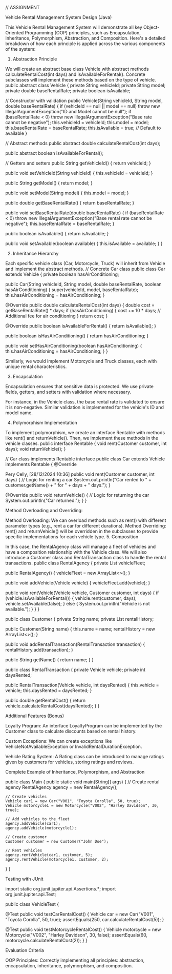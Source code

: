 // ASSIGNMENT

Vehicle Rental Management System Design (Java)

This Vehicle Rental Management System will demonstrate all key Object-Oriented Programming (OOP) principles, such as Encapsulation, Inheritance, Polymorphism, Abstraction, and Composition. Here's a detailed breakdown of how each principle is applied across the various components of the system:

1. Abstraction Principle

We will create an abstract base class Vehicle with abstract methods calculateRentalCost(int days) and isAvailableForRental(). Concrete subclasses will implement these methods based on the type of vehicle. public abstract class Vehicle { private String vehicleId; private String model; private double baseRentalRate; private boolean isAvailable;

// Constructor with validation
public Vehicle(String vehicleId, String model, double baseRentalRate) {
    if (vehicleId == null || model == null) throw new IllegalArgumentException("ID and Model cannot be null");
    if (baseRentalRate < 0) throw new IllegalArgumentException("Base rate cannot be negative");
    this.vehicleId = vehicleId;
    this.model = model;
    this.baseRentalRate = baseRentalRate;
    this.isAvailable = true; // Default to available
}

// Abstract methods
public abstract double calculateRentalCost(int days);

public abstract boolean isAvailableForRental();

// Getters and setters
public String getVehicleId() {
    return vehicleId;
}

public void setVehicleId(String vehicleId) {
    this.vehicleId = vehicleId;
}

public String getModel() {
    return model;
}

public void setModel(String model) {
    this.model = model;
}

public double getBaseRentalRate() {
    return baseRentalRate;
}

public void setBaseRentalRate(double baseRentalRate) {
    if (baseRentalRate < 0) throw new IllegalArgumentException("Base rental rate cannot be negative");
    this.baseRentalRate = baseRentalRate;
}

public boolean isAvailable() {
    return isAvailable;
}

public void setAvailable(boolean available) {
    this.isAvailable = available;
}
}

2. Inheritance Hierarchy

Each specific vehicle class (Car, Motorcycle, Truck) will inherit from Vehicle and implement the abstract methods. // Concrete Car class public class Car extends Vehicle { private boolean hasAirConditioning;

public Car(String vehicleId, String model, double baseRentalRate, boolean hasAirConditioning) {
    super(vehicleId, model, baseRentalRate);
    this.hasAirConditioning = hasAirConditioning;
}

@Override
public double calculateRentalCost(int days) {
    double cost = getBaseRentalRate() * days;
    if (hasAirConditioning) {
        cost += 10 * days; // Additional fee for air conditioning
    }
    return cost;
}

@Override
public boolean isAvailableForRental() {
    return isAvailable();
}

public boolean isHasAirConditioning() {
    return hasAirConditioning;
}

public void setHasAirConditioning(boolean hasAirConditioning) {
    this.hasAirConditioning = hasAirConditioning;
}
}

Similarly, we would implement Motorcycle and Truck classes, each with unique rental characteristics.

3. Encapsulation

Encapsulation ensures that sensitive data is protected. We use private fields, getters, and setters with validation where necessary.

For instance, in the Vehicle class, the base rental rate is validated to ensure it is non-negative. Similar validation is implemented for the vehicle's ID and model name.

4. Polymorphism Implementation

To implement polymorphism, we create an interface Rentable with methods like rent() and returnVehicle(). Then, we implement these methods in the vehicle classes. public interface Rentable { void rent(Customer customer, int days); void returnVehicle(); }

// Car class implements Rentable interface public class Car extends Vehicle implements Rentable { @Override

Pery Celly, [28/12/2024 10:36] public void rent(Customer customer, int days) { // Logic for renting a car System.out.println("Car rented to " + customer.getName() + " for " + days + " days."); }

@Override
public void returnVehicle() {
    // Logic for returning the car
    System.out.println("Car returned.");
}
}

Method Overloading and Overriding:

Method Overloading: We can overload methods such as rent() with different parameter types (e.g., rent a car for different durations).
Method Overriding: rent() and returnVehicle() will be overridden in the subclasses to provide specific implementations for each vehicle type.
5. Composition

In this case, the RentalAgency class will manage a fleet of vehicles and have a composition relationship with the Vehicle class. We will also introduce a Customer class and RentalTransaction class to handle the rental transactions. public class RentalAgency { private List vehicleFleet;

public RentalAgency() {
    vehicleFleet = new ArrayList<>();
}

public void addVehicle(Vehicle vehicle) {
    vehicleFleet.add(vehicle);
}

public void rentVehicle(Vehicle vehicle, Customer customer, int days) {
    if (vehicle.isAvailableForRental()) {
        vehicle.rent(customer, days);
        vehicle.setAvailable(false);
    } else {
        System.out.println("Vehicle is not available.");
    }
}
}

public class Customer { private String name; private List rentalHistory;

public Customer(String name) {
    this.name = name;
    rentalHistory = new ArrayList<>();
}

public void addRentalTransaction(RentalTransaction transaction) {
    rentalHistory.add(transaction);
}

public String getName() {
    return name;
}
}

public class RentalTransaction { private Vehicle vehicle; private int daysRented;

public RentalTransaction(Vehicle vehicle, int daysRented) {
    this.vehicle = vehicle;
    this.daysRented = daysRented;
}

public double getRentalCost() {
    return vehicle.calculateRentalCost(daysRented);
}
}

Additional Features (Bonus)

Loyalty Program:
An interface LoyaltyProgram can be implemented by the Customer class to calculate discounts based on rental history.

Custom Exceptions:
We can create exceptions like VehicleNotAvailableException or InvalidRentalDurationException.

Vehicle Rating System:
A Rating class can be introduced to manage ratings given by customers for vehicles, storing ratings and reviews.

Complete Example of Inheritance, Polymorphism, and Abstraction

public class Main { public static void main(String[] args) { // Create rental agency RentalAgency agency = new RentalAgency();

    // Create vehicles
    Vehicle car1 = new Car("V001", "Toyota Corolla", 50, true);
    Vehicle motorcycle1 = new Motorcycle("V002", "Harley Davidson", 30, true);
    
    // Add vehicles to the fleet
    agency.addVehicle(car1);
    agency.addVehicle(motorcycle1);
    
    // Create customer
    Customer customer = new Customer("John Doe");
    
    // Rent vehicles
    agency.rentVehicle(car1, customer, 5);
    agency.rentVehicle(motorcycle1, customer, 2);
}
}

Testing with JUnit

import static org.junit.jupiter.api.Assertions.*; import org.junit.jupiter.api.Test;

public class VehicleTest {

@Test
public void testCarRentalCost() {
    Vehicle car = new Car("V001", "Toyota Corolla", 50, true);
    assertEquals(250, car.calculateRentalCost(5));
}

@Test
public void testMotorcycleRentalCost() {
    Vehicle motorcycle = new Motorcycle("V002", "Harley Davidson", 30, false);
    assertEquals(60, motorcycle.calculateRentalCost(2));
}
}

Evaluation Criteria

OOP Principles: Correctly implementing all principles: abstraction, encapsulation, inheritance, polymorphism, and composition.
    